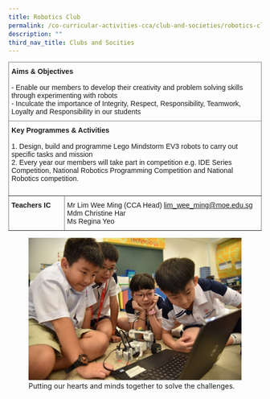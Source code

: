 ```yaml
---
title: Robotics Club
permalink: /co-curricular-activities-cca/club-and-societies/robotics-club/
description: ""
third_nav_title: Clubs and Socities
---
```


<style type="text/css">
.tg  {border-collapse:collapse;border-spacing:0;}
.tg td{border-color:black;border-style:solid;border-width:1px;font-family:Arial, sans-serif;font-size:14px;
  overflow:hidden;padding:10px 5px;word-break:normal;}
.tg th{border-color:black;border-style:solid;border-width:1px;font-family:Arial, sans-serif;font-size:14px;
  font-weight:normal;overflow:hidden;padding:10px 5px;word-break:normal;}
.tg .tg-0pky{border-color:inherit;text-align:left;vertical-align:top}
</style>
<table class="tg">
<thead>
  <tr>
    <th class="tg-0pky" colspan="2"><span style="font-weight:bold">Aims &amp; Objectives</span><br><br>- Enable our members to develop their creativity and problem solving skills through experimenting with robots<br>- Inculcate the importance of Integrity, Respect, Responsibility, Teamwork, Loyalty and Responsibility in our students</th>
  </tr>
</thead>
<tbody>
  <tr>
    <td class="tg-0pky" colspan="2"><span style="font-weight:bold">Key Programmes &amp; Activities</span><br><br>1. Design, build and programme Lego Mindstorm EV3 robots to carry out specific tasks and mission<br>2. Every year our members will take part in competition e.g. IDE Series Competition, National Robotics Programming Competition and National Robotics competition.<br><br></td>
  </tr>
  <tr>
    <td class="tg-0pky"><span style="font-weight:bold">Teachers IC</span></td>
    <td class="tg-0pky"><span style="font-weight:400">Mr Lim Wee Ming (CCA Head)  </span><a href="mailto:lim_wee_ming@moe.edu.sg" target="_blank" rel="noopener noreferrer">lim_wee_ming@moe.edu.sg</a><br>Mdm Christine Har<br><span style="font-weight:400">Ms </span>Regina Yeo</td>
  </tr>
</tbody>
</table>


<figure>
<img src="/images/Students%20solve%20challenges%20together.jpg">
<figcaption>Putting our hearts and minds together to solve the challenges.</figcaption>
</figure>
